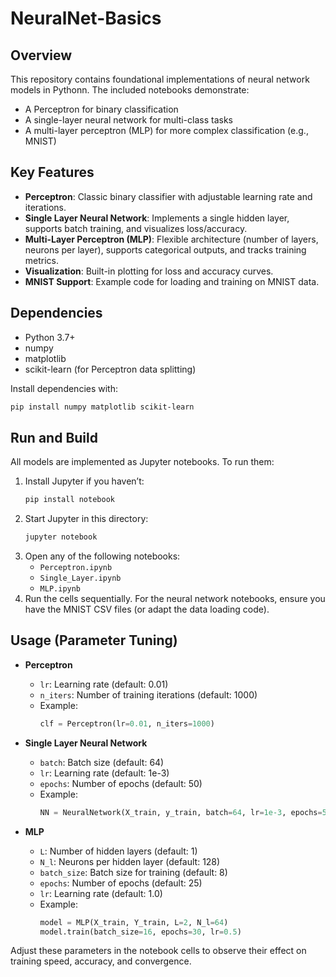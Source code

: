 # NeuralNet-Basics

## Overview

This repository contains foundational implementations of neural network models in Pythonn. The included notebooks demonstrate:
- A Perceptron for binary classification
- A single-layer neural network for multi-class tasks
- A multi-layer perceptron (MLP) for more complex classification (e.g., MNIST)

## Key Features

- **Perceptron**: Classic binary classifier with adjustable learning rate and iterations.
- **Single Layer Neural Network**: Implements a single hidden layer, supports batch training, and visualizes loss/accuracy.
- **Multi-Layer Perceptron (MLP)**: Flexible architecture (number of layers, neurons per layer), supports categorical outputs, and tracks training metrics.
- **Visualization**: Built-in plotting for loss and accuracy curves.
- **MNIST Support**: Example code for loading and training on MNIST data.

## Dependencies

- Python 3.7+
- numpy
- matplotlib
- scikit-learn (for Perceptron data splitting)

Install dependencies with:
```bash
pip install numpy matplotlib scikit-learn
```

## Run and Build

All models are implemented as Jupyter notebooks. To run them:

1. Install Jupyter if you haven’t:
   ```bash
   pip install notebook
   ```
2. Start Jupyter in this directory:
   ```bash
   jupyter notebook
   ```
3. Open any of the following notebooks:
   - `Perceptron.ipynb`
   - `Single_Layer.ipynb`
   - `MLP.ipynb`
4. Run the cells sequentially. For the neural network notebooks, ensure you have the MNIST CSV files (or adapt the data loading code).

## Usage (Parameter Tuning)

- **Perceptron**
  - `lr`: Learning rate (default: 0.01)
  - `n_iters`: Number of training iterations (default: 1000)
  - Example:
    ```python
    clf = Perceptron(lr=0.01, n_iters=1000)
    ```

- **Single Layer Neural Network**
  - `batch`: Batch size (default: 64)
  - `lr`: Learning rate (default: 1e-3)
  - `epochs`: Number of epochs (default: 50)
  - Example:
    ```python
    NN = NeuralNetwork(X_train, y_train, batch=64, lr=1e-3, epochs=50)
    ```

- **MLP**
  - `L`: Number of hidden layers (default: 1)
  - `N_l`: Neurons per hidden layer (default: 128)
  - `batch_size`: Batch size for training (default: 8)
  - `epochs`: Number of epochs (default: 25)
  - `lr`: Learning rate (default: 1.0)
  - Example:
    ```python
    model = MLP(X_train, Y_train, L=2, N_l=64)
    model.train(batch_size=16, epochs=30, lr=0.5)
    ```

Adjust these parameters in the notebook cells to observe their effect on training speed, accuracy, and convergence. 
